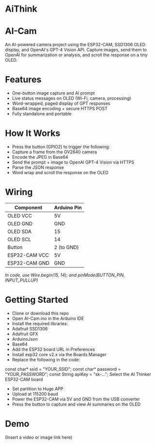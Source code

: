 # AiThink

# AI-Cam
An AI-powered camera project using the ESP32-CAM, SSD1306 OLED display, and OpenAI's GPT-4 Vision API.
Capture images, send them to OpenAI for summarization or analysis, and scroll the response on a tiny OLED.

# Features
  - One-button image capture and AI prompt
  - Live status messages on OLED (Wi-Fi, camera, processing)
  - Word-wrapped, paged display of GPT responses
  - Base64 image encoding + secure HTTPS POST
  - Fully standalone and portable

# How It Works
  - Press the button (GPIO2) to trigger the following:
  - Capture a frame from the OV2640 camera
  - Encode the JPEG in Base64
  - Send the prompt + image to OpenAI GPT-4 Vision via HTTPS
  - Parse the JSON response
  - Word wrap and scroll the response on the OLED

# Wiring
| Component       | Arduino Pin  |
|----------------|--------------|
| OLED VCC       | 5V           |
| OLED GND       | GND          |
| OLED SDA       | 15           |
| OLED SCL       | 14           |
| Button         | 2 (to GND)   |
| ESP32-CAM VCC  | 5V           |
| ESP32-CAM GND  | GND          |

*In code, use Wire.begin(15, 14); and pinMode(BUTTON_PIN, INPUT_PULLUP)*

# Getting Started
  - Clone or download this repo
  - Open AI-Cam.ino in the Arduino IDE
  - Install the required libraries:
  - Adafruit SSD1306
  - Adafruit GFX
  - ArduinoJson
  - Base64
  - Add the ESP32 board URL in Preferences
  - Install esp32 core v2.x via the Boards Manager
  - Replace the following in the code:

const char* ssid     = "YOUR_SSID";
const char* password = "YOUR_PASSWORD";
const String apiKey  = "sk-...";
Select the AI Thinker ESP32-CAM board

  - Set partition to Huge APP
  - Upload at 115200 baud
  - Power the ESP32-CAM via 5V and GND from the USB converter
  - Press the button to capture and view AI summaries on the OLED

# Demo
(Insert a video or image link here)

